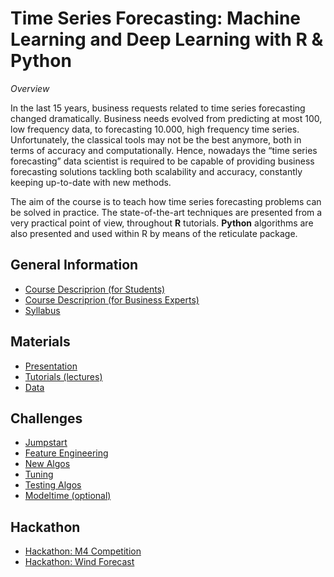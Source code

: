 
# Time Series Forecasting: Machine Learning and Deep Learning with R & Python

*Overview*

In the last 15 years, business requests related to time series
forecasting changed dramatically. Business needs evolved from predicting
at most 100, low frequency data, to forecasting 10.000, high frequency
time series. Unfortunately, the classical tools may not be the best
anymore, both in terms of accuracy and computationally. Hence, nowadays
the “time series forecasting” data scientist is required to be capable
of providing business forecasting solutions tackling both scalability
and accuracy, constantly keeping up-to-date with new methods.

The aim of the course is to teach how time series forecasting problems
can be solved in practice. The state-of-the-art techniques are presented
from a very practical point of view, throughout **R** tutorials.
**Python** algorithms are also presented and used within R by means of
the reticulate package.

## General Information

- [Course Descriprion (for
  Students)](https://marcozanotti.github.io/tsforecasting-course/general-infos/tsf_description.html)  
- [Course Descriprion (for Business
  Experts)](https://marcozanotti.github.io/tsforecasting-course/general-infos/tsf_description_business.html)  
- [Syllabus](https://marcozanotti.github.io/tsforecasting-course/general-infos/tsf_syllabus.html)

## Materials

- [Presentation](https://marcozanotti.github.io/tsforecasting-course/resources/presentation/tsfor_presentation.html)  
- [Tutorials
  (lectures)](https://github.com/marcozanotti/tsforecasting-course/tree/master/R)  
- [Data](https://marcozanotti.github.io/tsforecasting-course/R/tsfor_lecture0_data.html)

## Challenges

- [Jumpstart](https://marcozanotti.github.io/tsforecasting-course/challenges/tsfor_challenge0_jumpstart.html)  
- [Feature
  Engineering](https://marcozanotti.github.io/tsforecasting-course/challenges/tsfor_challenge1_feateng.html)  
- [New
  Algos](https://marcozanotti.github.io/tsforecasting-course/challenges/tsfor_challenge2_newalgos.html)  
- [Tuning](https://marcozanotti.github.io/tsforecasting-course/challenges/tsfor_challenge3_tuning.html)  
- [Testing
  Algos](https://marcozanotti.github.io/tsforecasting-course/challenges/tsfor_challenge4_algos.html)  
- [Modeltime
  (optional)](https://marcozanotti.github.io/tsforecasting-course/challenges/tsfor_challenge_optional_modeltime.html)

## Hackathon

- [Hackathon: M4
  Competition](https://marcozanotti.github.io/tsforecasting-course/exam/tsf_hackaton1.html)
- [Hackathon: Wind
  Forecast](https://marcozanotti.github.io/tsforecasting-course/exam/tsf_hackaton2.html)
